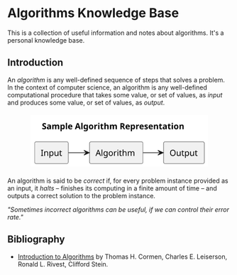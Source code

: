 # Algorithms Knowledge Base

This is a collection of useful information and notes about algorithms. It's a personal knowledge base.

## Introduction

An *algorithm* is any well-defined sequence of steps that solves a problem. In the
context of computer science, an algorithm is any well-defined computational
procedure that takes some value, or set of values, as *input* and produces some
value, or set of values, as *output*.

<div align="center" style="margin: 20px 0;">
  <img src="./assets/sample_algo.svg" alt="Input -> Algorithm -> Output" width="400px">
</div>

An algorithm is said to be *correct* if, for every problem instance provided
as an input, it *halts* – finishes its computing in a finite amount of time –
and outputs a correct solution to the problem instance.

*"Sometimes incorrect algorithms can be useful, if we can control their
error rate."*

## Bibliography

- [Introduction to Algorithms](https://mitpress.mit.edu/books/introduction-algorithms-fourth-edition) by Thomas H. Cormen, Charles E. Leiserson, Ronald L. Rivest, Clifford Stein.
